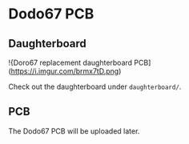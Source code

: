 # Dodo67 PCB

## Daughterboard
!{Doro67 replacement daughterboard PCB](https://i.imgur.com/brmx7tD.png)

Check out the daughterboard under `daughterboard/`.

## PCB
The Dodo67 PCB will be uploaded later.